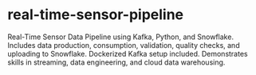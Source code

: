 # real-time-sensor-pipeline
Real-Time Sensor Data Pipeline using Kafka, Python, and Snowflake. Includes data production, consumption, validation, quality checks, and uploading to Snowflake. Dockerized Kafka setup included. Demonstrates skills in streaming, data engineering, and cloud data warehousing.
